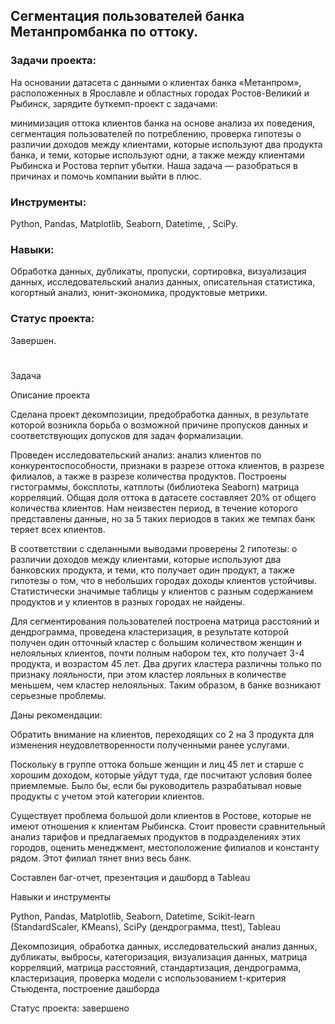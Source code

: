## Сегментация пользователей банка Метанпромбанка по оттоку.

### Задачи проекта:
На основании датасета с данными о клиентах банка «Метанпром», расположенных в Ярославле и областных городах Ростов-Великий и Рыбинск, зарядите буткемп-проект с задачами:

минимизация оттока клиентов банка на основе анализа их поведения,
сегментация пользователей по потреблению,
проверка гипотезы о различии доходов между клиентами, которые используют два продукта банка, и теми, которые используют одни, а также между клиентами Рыбинска и Ростова терпит убытки. Наша задача — разобраться в причинах и помочь компании выйти в плюс.

### Инструменты:
Python, Pandas, Matplotlib, Seaborn, Datetime, , SciPy.

### Навыки:
Обработка данных, дубликаты, пропуски, сортировка, визуализация данных, исследовательский анализ данных, описательная статистика, когортный анализ, юнит-экономика, продуктовые метрики.

### Статус проекта:
Завершен.

# 
Задача


Описание проекта

Сделана проект декомпозиции, предобработка данных, в результате которой возникла борьба о возможной причине пропусков данных и соответствующих допусков для задач формализации.

Проведен исследовательский анализ: анализ клиентов по конкурентоспособности, признаки в разрезе оттока клиентов, в разрезе филиалов, а также в разрезе количества продуктов. Построены гистограммы, боксплоты, катплоты (библиотека Seaborn) матрица корреляций. Общая доля оттока в датасете составляет 20% от общего количества клиентов. Нам неизвестен период, в течение которого представлены данные, но за 5 таких периодов в таких же темпах банк теряет всех клиентов.

В соответствии с сделанными выводами проверены 2 гипотезы: о различии доходов между клиентами, которые используют два банковских продукта, и теми, кто получает один продукт, а также гипотезы о том, что в небольших городах доходы клиентов устойчивы. Статистически значимые таблицы у клиентов с разным содержанием продуктов и у клиентов в разных городах не найдены.

Для сегментирования пользователей построена матрица расстояний и дендрограмма, проведена кластеризация, в результате которой получен один отточный кластер с большим количеством женщин и нелояльных клиентов, почти полным набором тех, кто получает 3-4 продукта, и возрастом 45 лет. Два других кластера различны только по признаку лояльности, при этом кластер лояльных в количестве меньшем, чем кластер нелояльных. Таким образом, в банке возникают серьезные проблемы.

Даны рекомендации:

Обратить внимание на клиентов, переходящих со 2 на 3 продукта для изменения неудовлетворенности полученными ранее услугами.

Поскольку в группе оттока больше женщин и лиц 45 лет и старше с хорошим доходом, которые уйдут туда, где посчитают условия более приемлемые. Было бы, если бы руководитель разрабатывал новые продукты с учетом этой категории клиентов.

Существует проблема большой доли клиентов в Ростове, которые не имеют отношения к клиентам Рыбинска. Стоит провести сравнительный анализ тарифов и предлагаемых продуктов в подразделениях этих городов, оценить менеджмент, местоположение филиалов и константу рядом. Этот филиал тянет вниз весь банк.

Составлен баг-отчет, презентация и дашборд в Tableau

Навыки и инструменты

Python, Pandas, Matplotlib, Seaborn, Datetime, Scikit-learn (StandardScaler, KMeans), SciPy (дендрограмма, ttest), Tableau

Декомпозиция, обработка данных, исследовательский анализ данных, дубликаты, выбросы, категоризация, визуализация данных, матрица корреляций, матрица расстояний, стандартизация, дендрограмма, кластеризация, проверка модели с использованием t-критерия Стьюдента, построение дашборда

Статус проекта: завершено
